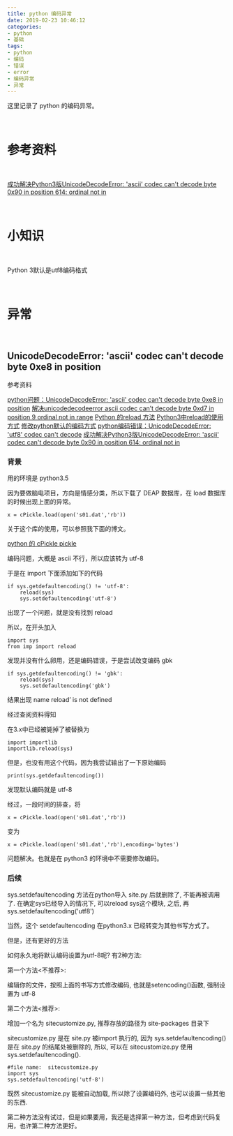 ```yaml
---
title: python 编码异常
date: 2019-02-23 10:46:12
categories:
- python
- 基础
tags:
- python
- 编码
- 错误
- error
- 编码异常
- 异常
---
```

这里记录了 python 的编码异常。

<!-- more -->

<br/>

# 参考资料

<br/>

[成功解决Python3版UnicodeDecodeError: 'ascii' codec can't decode byte 0x90 in position 614: ordinal not in](https://blog.csdn.net/qq_41185868/article/details/79039604)

[]()

<br/>

# 小知识

<br/>

Python 3默认是utf8编码格式

<br/>

# 异常

<br/>

## UnicodeDecodeError: 'ascii' codec can't decode byte 0xe8 in position

参考资料

[python问题：UnicodeDecodeError: 'ascii' codec can't decode byte 0xe8 in position](https://blog.csdn.net/jewelsu/article/details/78683024)
[解决unicodedecodeerror ascii codec can’t decode byte 0xd7 in position 9 ordinal not in range](http://www.ttlsa.com/python/solve-unicodedecodeerror-ascii-codec-can-not-decode-byte-0xd7-in-position-9-ordinal-not-in-range/)
[Python 的reload 方法](https://blog.csdn.net/yu1150/article/details/78393900)
[Python3中reload的使用方式](https://blog.csdn.net/u011816283/article/details/79242415)
[修改python默认的编码方式](http://www.cnblogs.com/harrychinese/archive/2012/01/19/change_python_default_encoding.html)
[python编码错误：UnicodeDecodeError: 'utf8' codec can't decode](https://blog.csdn.net/fk103/article/details/54233680)
[成功解决Python3版UnicodeDecodeError: 'ascii' codec can't decode byte 0x90 in position 614: ordinal not in](https://blog.csdn.net/qq_41185868/article/details/79039604)

### 背景

用的环境是 python3.5

因为要做脑电项目，方向是情感分类，所以下载了 DEAP 数据库，在 load 数据库的时候出现上面的异常。

	x = cPickle.load(open('s01.dat','rb'))
	
关于这个库的使用，可以参照我下面的博文。

[python 的 cPickle pickle](https://benpaodewoniu.github.io/2019/02/23/python54/)

编码问题，大概是 ascii 不行，所以应该转为 utf-8

于是在 import 下面添加如下的代码

	if sys.getdefaultencoding() != 'utf-8':
		reload(sys)
		sys.setdefaultencoding('utf-8')
		
出现了一个问题，就是没有找到 reload

所以，在开头加入

	import sys
	from imp import reload
	
发现并没有什么卵用，还是编码错误，于是尝试改变编码 gbk

	if sys.getdefaultencoding() != 'gbk':
		reload(sys)
		sys.setdefaultencoding('gbk')

结果出现 name reload’ is not defined

经过查阅资料得知

在3.x中已经被毙掉了被替换为

	import importlib
	importlib.reload(sys)

但是，也没有用这个代码，因为我尝试输出了一下原始编码

	print(sys.getdefaultencoding())
	
发现默认编码就是 utf-8

经过，一段时间的排查，将

	x = cPickle.load(open('s01.dat','rb'))
	
变为

	x = cPickle.load(open('s01.dat','rb'),encoding='bytes')
	
问题解决。也就是在 python3 的环境中不需要修改编码。

### 后续

sys.setdefaultencoding 方法在python导入 site.py 后就删除了, 不能再被调用了.  在确定sys已经导入的情况下, 可以reload sys这个模块, 之后, 再 sys.setdefaultencoding('utf8')

当然，这个 setdefaultencoding 在python3.x 已经转变为其他书写方式了。

但是，还有更好的方法

如何永久地将默认编码设置为utf-8呢?  有2种方法: 

第一个方法<不推荐>: 

编辑你的文件，按照上面的书写方式修改编码, 也就是setencoding()函数, 强制设置为 utf-8 

第二个方法<推荐>: 

增加一个名为 sitecustomize.py, 推荐存放的路径为 site-packages 目录下

sitecustomize.py 是在 site.py 被import 执行的, 因为 sys.setdefaultencoding() 是在 site.py 的结尾处被删除的, 所以, 可以在 sitecustomize.py 使用 sys.setdefaultencoding(). 

	#file name:  sitecustomize.py
	import sys  
	sys.setdefaultencoding('utf-8')   

既然 sitecustomize.py 能被自动加载,  所以除了设置编码外, 也可以设置一些其他的东西. 

第二种方法没有试过，但是如果要用，我还是选择第一种方法，但考虑到代码复用，也许第二种方法更好。
















